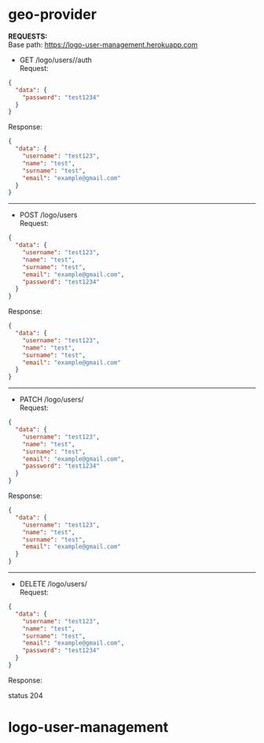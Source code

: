 # geo-provider

**REQUESTS:** <br>
Base path: https://logo-user-management.herokuapp.com

* GET /logo/users/<username>/auth <br>
  Request:

```json 
{
  "data": {
    "password": "test1234"
  } 
}
```

Response:

```json
{
  "data": {
    "username": "test123",
    "name": "test",
    "surname": "test",
    "email": "example@gmail.com"
  }
}
```
-------------------------------------------------------------------------------
* POST /logo/users <br>
  Request:

```json 
{
  "data": {
    "username": "test123",
    "name": "test",
    "surname": "test",
    "email": "example@gmail.com",
    "password": "test1234"
  } 
}
```

Response:

```json
{
  "data": {
    "username": "test123",
    "name": "test",
    "surname": "test",
    "email": "example@gmail.com"
  }
}
```
-------------------------------------------------------------------------------
* PATCH /logo/users/<username> <br>
  Request:

```json 
{
  "data": {
    "username": "test123",
    "name": "test",
    "surname": "test",
    "email": "example@gmail.com",
    "password": "test1234"
  } 
}
```

Response:

```json
{
  "data": {
    "username": "test123",
    "name": "test",
    "surname": "test",
    "email": "example@gmail.com"
  }
}
```

-------------------------------------------------------------------------------
* DELETE /logo/users/<username> <br>
  Request:

```json 
{
  "data": {
    "username": "test123",
    "name": "test",
    "surname": "test",
    "email": "example@gmail.com",
    "password": "test1234"
  } 
}
```

Response:

status 204

# logo-user-management
